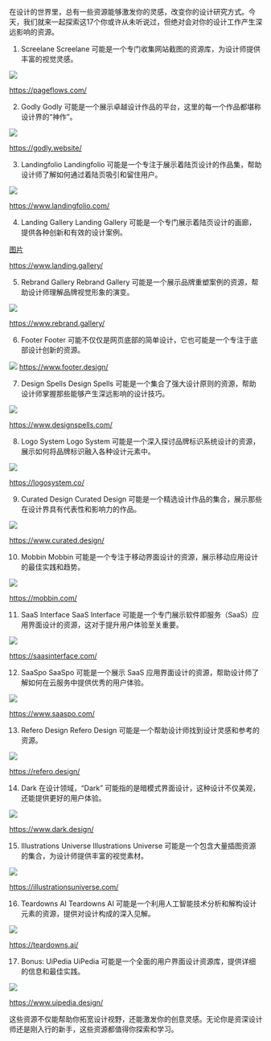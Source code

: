 在设计的世界里，总有一些资源能够激发你的灵感，改变你的设计研究方式。今天，我们就来一起探索这17个你或许从未听说过，但绝对会对你的设计工作产生深远影响的资源。

1. Screelane
Screelane 可能是一个专门收集网站截图的资源库，为设计师提供丰富的视觉灵感。

![](https://pic.imgdb.cn/item/669fb6b2d9c307b7e922e885.webp)

https://pageflows.com/

2. Godly
Godly 可能是一个展示卓越设计作品的平台，这里的每一个作品都堪称设计界的“神作”。

![](https://pic.imgdb.cn/item/669fb6cdd9c307b7e9230a12.webp)

https://godly.website/

3. Landingfolio
Landingfolio 可能是一个专注于展示着陆页设计的作品集，帮助设计师了解如何通过着陆页吸引和留住用户。

![](https://pic.imgdb.cn/item/669fb6e0d9c307b7e9231e95.webp)

https://www.landingfolio.com/

4. Landing Gallery
Landing Gallery 可能是一个专门展示着陆页设计的画廊，提供各种创新和有效的设计案例。

[图片](https://pic.imgdb.cn/item/669fb6f2d9c307b7e9233077.webp)

https://www.landing.gallery/

5. Rebrand Gallery
Rebrand Gallery 可能是一个展示品牌重塑案例的资源，帮助设计师理解品牌视觉形象的演变。

![](https://pic.imgdb.cn/item/669fb704d9c307b7e9234326.webp)

https://www.rebrand.gallery/



6. Footer
Footer 可能不仅仅是网页底部的简单设计，它也可能是一个专注于底部设计创新的资源。

![](https://pic.imgdb.cn/item/669fb717d9c307b7e9235912.webp)
https://www.footer.design/

7. Design Spells
Design Spells 可能是一个集合了强大设计原则的资源，帮助设计师掌握那些能够产生深远影响的设计技巧。

![](https://pic.imgdb.cn/item/669fb72ed9c307b7e9237210.webp)

https://www.designspells.com/

8. Logo System
Logo System 可能是一个深入探讨品牌标识系统设计的资源，展示如何将品牌标识融入各种设计元素中。

![](https://pic.imgdb.cn/item/669fb742d9c307b7e9238ede.webp)

https://logosystem.co/

9. Curated Design
Curated Design 可能是一个精选设计作品的集合，展示那些在设计界具有代表性和影响力的作品。

![](https://pic.imgdb.cn/item/669fb756d9c307b7e9246ef3.webp)

https://www.curated.design/

10. Mobbin
Mobbin 可能是一个专注于移动界面设计的资源，展示移动应用设计的最佳实践和趋势。

![](https://pic.imgdb.cn/item/669fb772d9c307b7e924e357.webp)

https://mobbin.com/

11. SaaS Interface
SaaS Interface 可能是一个专门展示软件即服务（SaaS）应用界面设计的资源，这对于提升用户体验至关重要。

![](https://pic.imgdb.cn/item/669fb78cd9c307b7e925199e.webp)

https://saasinterface.com/

12. SaaSpo
SaaSpo 可能是一个展示 SaaS 应用界面设计的资源，帮助设计师了解如何在云服务中提供优秀的用户体验。

![](https://pic.imgdb.cn/item/669fb79ed9c307b7e9252972.webp)

https://www.saaspo.com/

13. Refero Design
Refero Design 可能是一个帮助设计师找到设计灵感和参考的资源。

![](https://pic.imgdb.cn/item/669fb7b0d9c307b7e9253cb9.webp)

https://refero.design/

14. Dark
在设计领域，“Dark” 可能指的是暗模式界面设计，这种设计不仅美观，还能提供更好的用户体验。

![](https://pic.imgdb.cn/item/669fb7c0d9c307b7e9254dbb.webp)

https://www.dark.design/

15. Illustrations Universe
Illustrations Universe 可能是一个包含大量插图资源的集合，为设计师提供丰富的视觉素材。

![](https://pic.imgdb.cn/item/669fb7d5d9c307b7e925619c.webp)

https://illustrationsuniverse.com/

16. Teardowns AI
Teardowns AI 可能是一个利用人工智能技术分析和解构设计元素的资源，提供对设计构成的深入见解。

![](https://pic.imgdb.cn/item/669fb7e8d9c307b7e92576a5.webp)

https://teardowns.ai/

17. Bonus: UiPedia
UiPedia 可能是一个全面的用户界面设计资源库，提供详细的信息和最佳实践。

![](https://pic.imgdb.cn/item/669fb803d9c307b7e9259f65.webp)

https://www.uipedia.design/

这些资源不仅能帮助你拓宽设计视野，还能激发你的创意灵感。无论你是资深设计师还是刚入行的新手，这些资源都值得你探索和学习。



